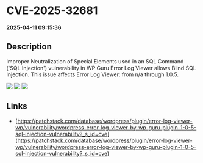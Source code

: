 # CVE-2025-32681

**2025-04-11 09:15:36**

## Description
Improper Neutralization of Special Elements used in an SQL Command ('SQL Injection') vulnerability in WP Guru Error Log Viewer allows Blind SQL Injection. This issue affects Error Log Viewer: from n/a through 1.0.5.

![](https://img.shields.io/static/v1?label=Score&message=8.5&color=red)
![](https://img.shields.io/static/v1?label=Severity&message=HIGH&color=red)
![](https://img.shields.io/static/v1?label=CWE&message=SQL&color=green)

## Links
- [https://patchstack.com/database/wordpress/plugin/error-log-viewer-wp/vulnerability/wordpress-error-log-viewer-by-wp-guru-plugin-1-0-5-sql-injection-vulnerability?_s_id=cve](https://patchstack.com/database/wordpress/plugin/error-log-viewer-wp/vulnerability/wordpress-error-log-viewer-by-wp-guru-plugin-1-0-5-sql-injection-vulnerability?_s_id=cve)

